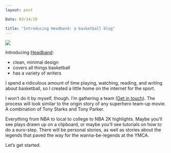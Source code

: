 ```yaml
---
layout: post

Date: 03/14/18

title: "Introducing Headband: a basketball blog"
---
```


![][image-1]

Introducing [Headband][1]:

- clean, minimal design
- covers all things basketball
- has a variety of writers

I spend a ridiculous amount of time playing, watching, reading, and writing about basketball, so I created a little home on the internet for the sport.

I won’t do it by myself, though. I’m gathering a team ([Get in touch][2]). The process will look similar to the origin story of any superhero team-up movie. A combination of Tony Starks and Tony Parker.

Everything from NBA to local to college to NBA 2K highlights. Maybe you’ll see plays drawn up on a clipboard, or maybe you’ll see tutorials on how to do a euro-step. There will be personal stories, as well as stories about the legends that paved the way for the wanna-be-legends at the YMCA.

Let’s get started.

[1]:	http://headband.blog/
[2]:	mailto:nashp@me.com

[image-1]:	https://dl.dropboxusercontent.com/s/se358u9kr9f6nu5/Image%20(25).jpeg